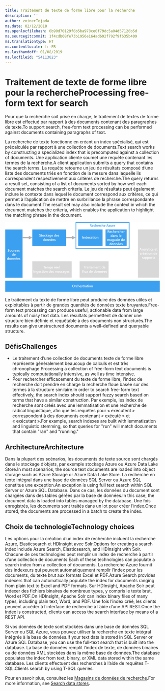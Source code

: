 ```yaml
---
title: Traitement de texte de forme libre pour la recherche
description: ''
author: zoinerTejada
ms.date: 02/12/2018
ms.openlocfilehash: 6b90d70129f6b5ba978ce0f79dc5a04d57126b5d
ms.sourcegitcommit: 1f4cdb08fe73b1956e164ad692f792f9f635b409
ms.translationtype: HT
ms.contentlocale: fr-FR
ms.lasthandoff: 01/08/2019
ms.locfileid: "54113023"
---
```

# <a name="processing-free-form-text-for-search"></a><span data-ttu-id="2746a-102">Traitement de texte de forme libre pour la recherche</span><span class="sxs-lookup"><span data-stu-id="2746a-102">Processing free-form text for search</span></span>

<span data-ttu-id="2746a-103">Pour que la recherche soit prise en charge, le traitement de textes de forme libre est effectué par rapport à des documents contenant des paragraphes de texte.</span><span class="sxs-lookup"><span data-stu-id="2746a-103">To support search, free-form text processing can be performed against documents containing paragraphs of text.</span></span>

<span data-ttu-id="2746a-104">La recherche de texte fonctionne en créant un index spécialisé, qui est précalculée par rapport à une collection de documents.</span><span class="sxs-lookup"><span data-stu-id="2746a-104">Text search works by constructing a specialized index that is precomputed against a collection of documents.</span></span> <span data-ttu-id="2746a-105">Une application cliente soumet une requête contenant les termes de la recherche.</span><span class="sxs-lookup"><span data-stu-id="2746a-105">A client application submits a query that contains the search terms.</span></span> <span data-ttu-id="2746a-106">La requête retourne un jeu de résultats composé d’une liste des documents triés en fonction de la mesure dans laquelle ils correspondent respectivement aux critères de recherche.</span><span class="sxs-lookup"><span data-stu-id="2746a-106">The query returns a result set, consisting of a list of documents sorted by how well each document matches the search criteria.</span></span> <span data-ttu-id="2746a-107">Le jeu de résultats peut également inclure le contexte dans lequel le document correspond aux critères, ce qui permet à l’application de mettre en surbrillance la phrase correspondante dans le document.</span><span class="sxs-lookup"><span data-stu-id="2746a-107">The result set may also include the context in which the document matches the criteria, which enables the application to highlight the matching phrase in the document.</span></span>

![Diagramme d’un pipeline de recherche](./images/search-pipeline.png)

<span data-ttu-id="2746a-109">Le traitement du texte de forme libre peut produire des données utiles et exploitables à partir de grandes quantités de données texte bruyantes.</span><span class="sxs-lookup"><span data-stu-id="2746a-109">Free-form text processing can produce useful, actionable data from large amounts of noisy text data.</span></span> <span data-ttu-id="2746a-110">Les résultats permettent de donner une structure bien définie et requêtable à des documents non structurés.</span><span class="sxs-lookup"><span data-stu-id="2746a-110">The results can give unstructured documents a well-defined and queryable structure.</span></span>

## <a name="challenges"></a><span data-ttu-id="2746a-111">Défis</span><span class="sxs-lookup"><span data-stu-id="2746a-111">Challenges</span></span>

- <span data-ttu-id="2746a-112">Le traitement d’une collection de documents texte de forme libre représente généralement beaucoup de calculs et est très chronophage.</span><span class="sxs-lookup"><span data-stu-id="2746a-112">Processing a collection of free-form text documents is typically computationally intensive, as well as time intensive.</span></span>
- <span data-ttu-id="2746a-113">Pour rechercher efficacement du texte de forme libre, l’index de recherche doit prendre en charge la recherche floue basée sur des termes à la structure similaire.</span><span class="sxs-lookup"><span data-stu-id="2746a-113">In order to search free-form text effectively, the search index should support fuzzy search based on terms that have a similar construction.</span></span> <span data-ttu-id="2746a-114">Par exemple, les index de recherche sont créés avec une lemmatisation et une recherche de radical linguistique, afin que les requêtes pour « exécutent » correspondent à des documents contenant « exécuté » et « exécutant ».</span><span class="sxs-lookup"><span data-stu-id="2746a-114">For example, search indexes are built with lemmatization and linguistic stemming, so that queries for "run" will match documents that contain "ran" and "running."</span></span>

## <a name="architecture"></a><span data-ttu-id="2746a-115">Architecture</span><span class="sxs-lookup"><span data-stu-id="2746a-115">Architecture</span></span>

<span data-ttu-id="2746a-116">Dans la plupart des scénarios, les documents de texte source sont chargés dans le stockage d’objets, par exemple stockage Azure ou Azure Data Lake Store.</span><span class="sxs-lookup"><span data-stu-id="2746a-116">In most scenarios, the source text documents are loaded into object storage such as Azure Storage or Azure Data Lake Store.</span></span> <span data-ttu-id="2746a-117">La recherche en texte intégral dans une base de données SQL Server ou Azure SQL constitue une exception.</span><span class="sxs-lookup"><span data-stu-id="2746a-117">An exception is using full text search within SQL Server or Azure SQL Database.</span></span> <span data-ttu-id="2746a-118">Dans ce cas, les données du document sont chargées dans des tables gérées par la base de données.</span><span class="sxs-lookup"><span data-stu-id="2746a-118">In this case, the document data is loaded into tables managed by the database.</span></span> <span data-ttu-id="2746a-119">Une fois enregistrés, les documents sont traités dans un lot pour créer l’index.</span><span class="sxs-lookup"><span data-stu-id="2746a-119">Once stored, the documents are processed in a batch to create the index.</span></span>

## <a name="technology-choices"></a><span data-ttu-id="2746a-120">Choix de technologie</span><span class="sxs-lookup"><span data-stu-id="2746a-120">Technology choices</span></span>

<span data-ttu-id="2746a-121">Les options pour la création d’un index de recherche incluent la recherche Azure, Elasticsearch et HDInsight avec Solr.</span><span class="sxs-lookup"><span data-stu-id="2746a-121">Options for creating a search index include Azure Search, Elasticsearch, and HDInsight with Solr.</span></span> <span data-ttu-id="2746a-122">Chacune de ces technologies peut remplir un index de recherche à partir d’une collection de documents.</span><span class="sxs-lookup"><span data-stu-id="2746a-122">Each of these technologies can populate a search index from a collection of documents.</span></span> <span data-ttu-id="2746a-123">La recherche Azure fournit des indexeurs qui peuvent automatiquement remplir l’index pour les documents, du texte brut aux formats Excel et PDF.</span><span class="sxs-lookup"><span data-stu-id="2746a-123">Azure Search provides indexers that can automatically populate the index for documents ranging from plain text to Excel and PDF formats.</span></span> <span data-ttu-id="2746a-124">Sur HDInsight, Apache Solr peut indexer des fichiers binaires de nombreux types, y compris le texte brut, Word et PDF.</span><span class="sxs-lookup"><span data-stu-id="2746a-124">On HDInsight, Apache Solr can index binary files of many types, including plain text, Word, and PDF.</span></span> <span data-ttu-id="2746a-125">Une fois l’index créé, les clients peuvent accéder à l’interface de recherche à l’aide d’une API REST.</span><span class="sxs-lookup"><span data-stu-id="2746a-125">Once the index is constructed, clients can access the search interface by means of a REST API.</span></span>

<span data-ttu-id="2746a-126">Si vos données de texte sont stockées dans une base de données SQL Server ou SQL Azure, vous pouvez utiliser la recherche en texte intégral intégrée à la base de données.</span><span class="sxs-lookup"><span data-stu-id="2746a-126">If your text data is stored in SQL Server or Azure SQL Database, you can use the full-text search that is built into the database.</span></span> <span data-ttu-id="2746a-127">La base de données remplit l’index de texte, de données binaires ou de données XML stockées dans la même base de données.</span><span class="sxs-lookup"><span data-stu-id="2746a-127">The database populates the index from text, binary, or XML data stored within the same database.</span></span> <span data-ttu-id="2746a-128">Les clients effectuent des recherches à l’aide de requêtes T-SQL.</span><span class="sxs-lookup"><span data-stu-id="2746a-128">Clients search by using T-SQL queries.</span></span>

<span data-ttu-id="2746a-129">Pour en savoir plus, consultez les [Magasins de données de recherche](../technology-choices/search-options.md).</span><span class="sxs-lookup"><span data-stu-id="2746a-129">For more information, see [Search data stores](../technology-choices/search-options.md).</span></span>
